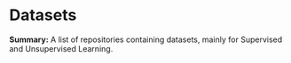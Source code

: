 # Datasets

__Summary:__ A list of repositories containing datasets, mainly for Supervised and Unsupervised Learning.
